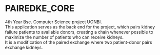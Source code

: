 # PAIREDKE_CORE
4th Year Bsc. Computer Science project UONBI.  
This application serves as the back end for the project, which pairs kidney failure patients to available donors, creating a chain whenever possible to maximize the number of patients who can receive kidneys.  
It is a modification of the paired exchange where two patient-donor pairs exchange kidneys.